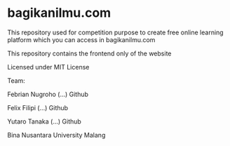 # bagikanilmu.com
This repository used for competition purpose to create free online learning platform which you can access in bagikanilmu.com

This repository contains the frontend only of the website

Licensed under MIT License

Team:

Febrian Nugroho (...) Github

Felix Filipi (...) Github

Yutaro Tanaka (...) Github



Bina Nusantara University Malang
